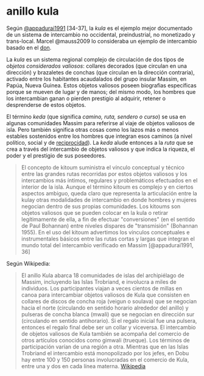 # anillo kula

Según [@appadurai1991](@appadurai1991.md) [34-37], la *kula* es el ejemplo mejor documentado de un sistema de intercambio no occidental, preindustrial, no monetizado y trans-local. Marcel @mauss2009 lo consideraba un ejemplo de intercambio basado en el [don](don.md).

La *kula* es un sistema regional complejo de circulación de dos tipos de *objetos considerados valiosos*: collares decorados (que circulan en una dirección) y brazaletes de conchas (que circulan en la dirección contraria), activado entre los habitantes acaudalados del grupo insular Massim, en Papúa, Nueva Guinea. Estos objetos valiosos poseen biografias específicas porque se mueven de lugar y de manos; del mismo modo, los hombres que los intercambian ganan o pierden prestigio al adquirir, retener o desprenderse de estos objetos.

El término *keda* (que significa *camino, ruta, sendero o curso*) se usa en algunas comunidades Massim para referirse al viaje de objetos valiosos de isla. Pero también significa otras cosas como los lazos más o menos estables sostenidos entre los hombres que integran esos caminos (a nivel político, social y de [reciprocidad](reciprocidad.md)). La *keda* alude entonces a la *ruta* que se crea a través del intercambio de objetos valiosos y que indica la riqueza, el poder y el prestigio de sus poseedores.

 >
 > El concepto de kitoum suministra el vínculo conceptual y técnico entre las grandes rutas recorridas por estos objetos valiosos y los intercambios más íntimos, regulares y problemáticos efectuados en el interior de la isla. Aunque el término kitoum es complejo y en ciertos aspectos ambiguo, queda claro que representa la articulación entre la kulay otras modalidades de intercambio en donde hombres y mujeres negocian dentro de sus propias comunidades. Los kitoums son objetos valiosos que se pueden colocar en la kula o retirar legítimamente de ella, a fin de efectuar "conversiones" (en el sentido de Paul Bohannan) entre niveles dispares de "transmisión" (Bohannan 1955). En el uso del kitoum advertimos los vínculos conceptuales e instrumentales básicos entre las rutas cortas y largas que integran el mundo total del intercambio verificado en Massim [@appadurai1991, 36]

Según Wikipedia:

 >
 > El anillo Kula abarca 18 comunidades de islas del archipiélago de Massim, incluyendo las Islas Trobriand, e involucra a miles de individuos. Los participantes viajan a veces cientos de millas en canoa para intercambiar objetos valiosos de Kula que consisten en collares de discos de concha roja (veigun o soulava) que se negocian hacia el norte (circulando en sentido horario alrededor del anillo) y pulseras de concha blanca (mwali) que se negocian en dirección sur (circulando en sentido antihorario). Si el regalo inicial fue una pulsera, entonces el regalo final debe ser un collar y viceversa. El intercambio de objetos valiosos de Kula también se acompaña del comercio de otros artículos conocidos como gimwali (trueque). Los términos de participación varían de una región a otra. Mientras que en las Islas Trobriand el intercambio está monopolizado por los jefes, en Dobu hay entre 100 y 150 personas involucradas en el comercio de Kula, entre una y dos en cada línea materna. [Wikipedia](https://en.wikipedia.org/wiki/Kula_ring)
